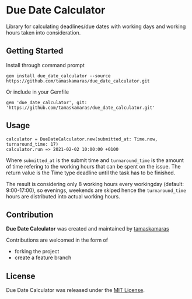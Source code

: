 # Due Date Calculator

Library for calculating deadlines/due dates with working days and working hours taken into consideration.

## Getting Started

Install through command prompt

```
gem install due_date_calculator --source https://github.com/tamaskamaras/due_date_calculator.git
```

Or include in your Gemfile

```
gem 'due_date_calculator', git: 'https://github.com/tamaskamaras/due_date_calculator.git'
```

## Usage

```
calculator = DueDateCalculator.new(submitted_at: Time.now, turnaround_time: 17)
calculator.run => 2021-02-02 10:00:00 +0100
```

Where `submitted_at` is the submit time and `turnaround_time` is the amount of time refering to the working hours that can be spent on the issue. The return value is the Time type deadline until the task has to be finished.

The result is considering only 8 working hours every workingday (default: 9:00-17:00), so evenings, weekends are skiped hence the `turnaround_time` hours are distributed into actual working hours.

## Contribution

**Due Date Calculator** was created and maintained by [tamaskamaras](https://github.com/tamaskamaras)

Contributions are welcomed in the form of

* forking the project
* create a feature branch

## License

Due Date Calculator was released under the [MIT License](https://opensource.org/licenses/MIT).
